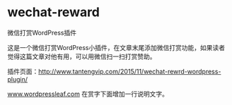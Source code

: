 # wechat-reward
微信打赏WordPress插件

这是一个微信打赏WordPress小插件，在文章末尾添加微信打赏功能，如果读者觉得这篇文章对他有用，可以用微信扫一扫打赏赞助。

插件页面：http://www.tantengvip.com/2015/11/wechat-rewrd-wordpress-plugin/


www.wordpressleaf.com 在赏字下面增加一行说明文字。